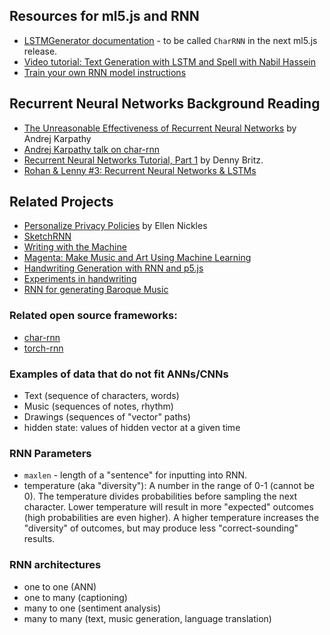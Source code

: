 ## Resources for ml5.js and RNN
* [LSTMGenerator documentation](https://ml5js.org/docs/LSTMGenerator) - to be called `CharRNN` in the next ml5.js release.
* [Video tutorial: Text Generation with LSTM and Spell with Nabil Hassein](https://youtu.be/xfuVcfwtEyw)
* [Train your own RNN model instructions](https://github.com/ml5js/training-lstm)

## Recurrent Neural Networks Background Reading
* [The Unreasonable Effectiveness of Recurrent Neural Networks](http://karpathy.github.io/2015/05/21/rnn-effectiveness/) by Andrej Karpathy
* [Andrej Karpathy talk on char-rnn](https://skillsmatter.com/skillscasts/6611-visualizing-and-understanding-recurrent-networks)
* [Recurrent Neural Networks Tutorial, Part 1](http://www.wildml.com/2015/09/recurrent-neural-networks-tutorial-part-1-introduction-to-rnns/) by Denny Britz.
* [Rohan & Lenny #3: Recurrent Neural Networks & LSTMs](https://ayearofai.com/rohan-lenny-3-recurrent-neural-networks-10300100899b)

## Related Projects
* [Personalize Privacy Policies](https://ellennickles.github.io/personalized-privacy-policy/) by Ellen Nickles
* [SketchRNN](https://magenta.tensorflow.org/assets/sketch_rnn_demo/index.html)
* [Writing with the Machine](https://www.robinsloan.com/notes/writing-with-the-machine/)
* [Magenta: Make Music and Art Using Machine Learning](https://magenta.tensorflow.org/)
* [Handwriting Generation with RNN and p5.js](http://blog.otoro.net/2017/01/01/recurrent-neural-network-artist/)
* [Experiments in handwriting](http://distill.pub/2016/handwriting/)
* [RNN for generating Baroque Music](https://www.youtube.com/watch?v=SacogDL_4JU)

### Related open source frameworks:
* [char-rnn](https://github.com/karpathy/char-rnn)
* [torch-rnn](https://github.com/jcjohnson/torch-rnn)

### Examples of data that do not fit ANNs/CNNs
* Text (sequence of characters, words)
* Music (sequences of notes, rhythm)
* Drawings (sequences of "vector" paths)
* hidden state: values of hidden vector at a given time

### RNN Parameters
* `maxlen` - length of a "sentence" for inputting into RNN.
* temperature (aka "diversity"): A number in the range of 0-1 (cannot be 0). The temperature divides probabilities before sampling the next character. Lower temperature will result in more "expected" outcomes (high probabilities are even higher). A higher temperature increases the "diversity" of outcomes, but may produce less "correct-sounding" results.

### RNN architectures
* one to one (ANN)
* one to many (captioning)
* many to one (sentiment analysis)
* many to many (text, music generation, language translation)
